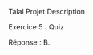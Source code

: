 Talal Projet
Description

Exercice 5 : Quiz :

Réponse : B. <script>
La vraie syntaxe pour changer le contenu de l’élément <span id=’span1’>test</span> est :

Réponse : A. document.getElementById('span1').innerHTML='salut monde'
L’emplacement de JavaScript peut être :

Réponse : C. Les deux
La bonne syntaxe pour faire référence à un script externe script1.js est :

Réponse : C. <script src='script1.js'>
Un script externe doit contenir le tag <script> :

Réponse : A. Oui
Pour créer une fonction en JavaScript, on utilise :

Réponse : B. function function1()
Pour écrire une condition if, on utilise :

Réponse : C. if(x==7)
Pour écrire une condition où x n’est pas égal à 7 :

Réponse : D. if (x != 7)
La bonne syntaxe de la boucle while est :

Réponse : B. while (k <= 20)
La bonne syntaxe de la boucle for est :

Réponse : C. for(j=0; j<=10; j++)
La syntaxe correcte pour créer un tableau est :

Réponse : B. const fruits = ['pomme', 'orange', 'banane']
L'événement déclenché lorsqu’on clique sur un élément HTML est :

Réponse : B. onclick
JavaScript est sensible à la casse :

Réponse : A. Oui
Le code numbers.filter(n => n >= 5) affiche :

Réponse : D. [7, 5, 9, 10]
Le code numbers.find(n => n >= 5) affiche :

Réponse : B. 7
Le code numbers.find(n => n == 6) affiche :

Réponse : D. undefined
Le code numbers.map(n => n * 2) affiche :

Réponse : C. [6, 14, 4, 10, 18, 8, 20]
Le code numbers.reduce((total, n) => total + n, 0) affiche :

Réponse : A. 40
Le code avec salutation("rami", hello) et salutation("fahmi", salut) affiche :

Réponse : B. hello RAMI et salut FAHMI
Le code avec setInterval(incremente, 1000) affiche :

Réponse : B. Affiche des valeurs de 1 à 59 puis recommence de 0 à 59 plusieurs fois

